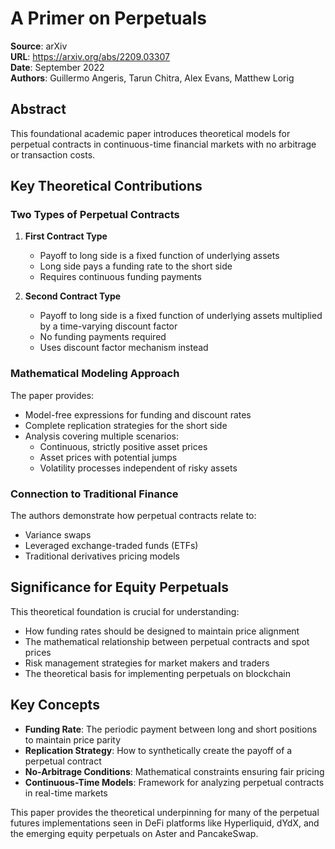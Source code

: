 # A Primer on Perpetuals

**Source**: arXiv  
**URL**: https://arxiv.org/abs/2209.03307  
**Date**: September 2022  
**Authors**: Guillermo Angeris, Tarun Chitra, Alex Evans, Matthew Lorig  

## Abstract

This foundational academic paper introduces theoretical models for perpetual contracts in continuous-time financial markets with no arbitrage or transaction costs.

## Key Theoretical Contributions

### Two Types of Perpetual Contracts

1. **First Contract Type**
   - Payoff to long side is a fixed function of underlying assets
   - Long side pays a funding rate to the short side
   - Requires continuous funding payments

2. **Second Contract Type**
   - Payoff to long side is a fixed function of underlying assets multiplied by a time-varying discount factor
   - No funding payments required
   - Uses discount factor mechanism instead

### Mathematical Modeling Approach

The paper provides:
- Model-free expressions for funding and discount rates
- Complete replication strategies for the short side
- Analysis covering multiple scenarios:
  - Continuous, strictly positive asset prices
  - Asset prices with potential jumps
  - Volatility processes independent of risky assets

### Connection to Traditional Finance

The authors demonstrate how perpetual contracts relate to:
- Variance swaps
- Leveraged exchange-traded funds (ETFs)
- Traditional derivatives pricing models

## Significance for Equity Perpetuals

This theoretical foundation is crucial for understanding:
- How funding rates should be designed to maintain price alignment
- The mathematical relationship between perpetual contracts and spot prices
- Risk management strategies for market makers and traders
- The theoretical basis for implementing perpetuals on blockchain

## Key Concepts

- **Funding Rate**: The periodic payment between long and short positions to maintain price parity
- **Replication Strategy**: How to synthetically create the payoff of a perpetual contract
- **No-Arbitrage Conditions**: Mathematical constraints ensuring fair pricing
- **Continuous-Time Models**: Framework for analyzing perpetual contracts in real-time markets

This paper provides the theoretical underpinning for many of the perpetual futures implementations seen in DeFi platforms like Hyperliquid, dYdX, and the emerging equity perpetuals on Aster and PancakeSwap.